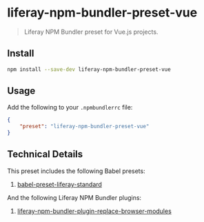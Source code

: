 # liferay-npm-bundler-preset-vue

> Liferay NPM Bundler preset for Vue.js projects. 

## Install

```sh
npm install --save-dev liferay-npm-bundler-preset-vue
```

## Usage

Add the following to your `.npmbundlerrc` file:

```json
{
    "preset": "liferay-npm-bundler-preset-vue"
}
```

## Technical Details

This preset includes the following Babel presets:

1. [babel-preset-liferay-standard](https://github.com/izaera/liferay-npm-build-tools/tree/master/packages/babel-preset-liferay-standard)

And the following Liferay NPM Bundler plugins:

1. [liferay-npm-bundler-plugin-replace-browser-modules](https://github.com/izaera/liferay-npm-build-tools/tree/master/packages/liferay-npm-bundler-plugin-replace-browser-modules)


